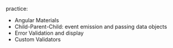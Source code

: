 practice:
- Angular Materials
- Child-Parent-Child: event emission and passing data objects
- Error Validation and display
- Custom Validators